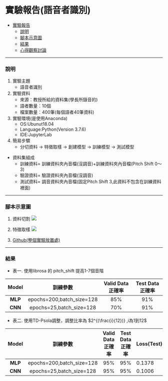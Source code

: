 # 實驗報告(語音者識別)

- [實驗報告](#實驗報告語音者識別) 
  - [說明](#說明)
  - [腳本示意圖](#腳本示意圖)
  - [結果](#結果)
  - [心得觀察討論](#心得觀察討論)

---

### 說明

1. 實驗主題
   - 語音者識別
2. 實驗資料
   - 來源：教授所給的資料集(學長所錄音的)
   - 語者數量：10個
   - 檔案數量：400筆(每個語者40筆資料)
3. 實驗環境(是使用Anaconda)
   - OS:Ubunut18.04
   - Language:Python(Version 3.7.6)
   - IDE:JupyterLab
4. 簡易步驟
   - 分切資料 -> 特徵取樣 -> 創建模型 -> 訓練模型 -> 測試模型

- 資料集組成
  - 訓練資料= 訓練資料夾內音檔(沒調音)+訓練資料夾內音檔(Pitch Shift 0～3)
  - 驗證資料= 驗證資料夾內音檔(沒調音)
  - 測試資料= 調音資料夾內音檔(固定Pitch Shift 3,此資料不包含在訓練資料裡面)

---

### 腳本示意圖

1. 資料切割
   ![](https://i.imgur.com/HJupvJr.png)
   
2. 特徵取樣
   ![](https://i.imgur.com/8bgkPSV.png)
   
3. [Github(整個實驗放置處)](https://github.com/t108368530/lab1)

---

### 結果
- 表一. 使用librosa 的 pitch_shift 提高1-7個音階

|  Model  |         訓練參數          | Valid Data 正確率 | Test Data 正確率 |
|:-------:|:-------------------------:|:-----------------:|:----------------:|
| **MLP** | epochs=200,batch_size=128 |        85%        |       91%        |
| **CNN** | epochs=25,batch_size=128  |        70%        |       91%        |


- 表二. 使用TD-Psola調整，調整比率為 $2^{(\frac{i}{12})} ,i為1到12$ 

|  Model  |         訓練參數          | Valid Data 正確率 | Test Data 正確率 | Loss(Test)    |
|:-------:|:-------------------------:|:-----------------:|:----------------:| --- |
| **MLP** | epochs=200,batch_size=128 |        95%        |       95%        |  0.1378   |
| **CNN** | epochs=25,batch_size=128  |        95%        |       95%        |   0.1006  |

